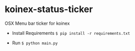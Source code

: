 # koinex-status-ticker
OSX Menu bar ticker for koinex

- Install Requirements
  `$ pip install -r requirements.txt`

- Run 
  `$ python main.py`

